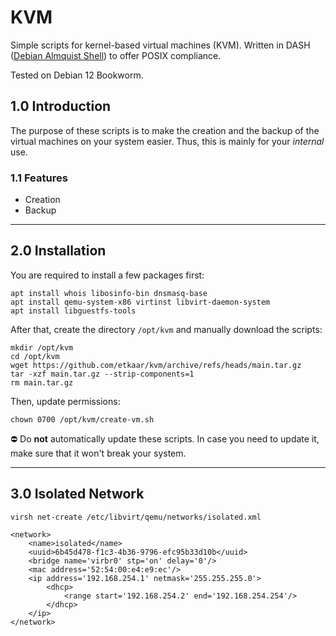 # KVM
Simple scripts for kernel-based virtual machines (KVM). Written in DASH ([Debian Almquist Shell](https://wiki.archlinux.org/title/Dash)) to offer POSIX compliance.

Tested on Debian 12 Bookworm.

## 1.0 Introduction

The purpose of these scripts is to make the creation and the backup of the virtual machines on your system easier. Thus, this is mainly for your *internal* use.

### 1.1 Features

- Creation
- Backup

---

## 2.0 Installation

You are required to install a few packages first:

```
apt install whois libosinfo-bin dnsmasq-base
apt install qemu-system-x86 virtinst libvirt-daemon-system
apt install libguestfs-tools
```

After that, create the directory `/opt/kvm` and manually download the scripts:

```
mkdir /opt/kvm
cd /opt/kvm
wget https://github.com/etkaar/kvm/archive/refs/heads/main.tar.gz
tar -xzf main.tar.gz --strip-components=1
rm main.tar.gz
```

Then, update permissions:

```
chown 0700 /opt/kvm/create-vm.sh
```

⛔️ Do **not** automatically update these scripts. In case you need to update it, make sure that it won't break your system.

---

## 3.0 Isolated Network

```
virsh net-create /etc/libvirt/qemu/networks/isolated.xml

<network>
	<name>isolated</name>
	<uuid>6b45d478-f1c3-4b36-9796-efc95b33d10b</uuid>
	<bridge name='virbr0' stp='on' delay='0'/>
	<mac address='52:54:00:e4:e9:ec'/>
	<ip address='192.168.254.1' netmask='255.255.255.0'>
		<dhcp>
			<range start='192.168.254.2' end='192.168.254.254'/>
		</dhcp>
	</ip>
</network>

```

